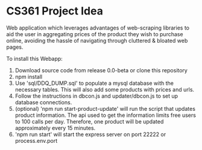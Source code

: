 # CS361 Project Idea
Web application which  leverages advantages of web-scraping libraries to aid the user in aggregating prices of the product they wish to purchase online, avoiding the hassle of navigating through cluttered & bloated web pages. 

To install this Webapp:
1. Download source code from release 0.0-beta or clone this repository
2. npm install
3. Use 'sql/DDQ_DUMP.sql' to populate a mysql database with the necessary tables. This will also add some products with prices and urls.
4. Follow the instructions in dbcon.js and updater/dbcon.js to set up database connections.
5. (optional) 'npm run start-product-update' will run the script that updates product information. The api used to get the information limits free users to 100 calls per day. Therefore, one product will be updated approximately every 15 minutes.
6. 'npm run start' will start the express server on port 22222 or process.env.port
